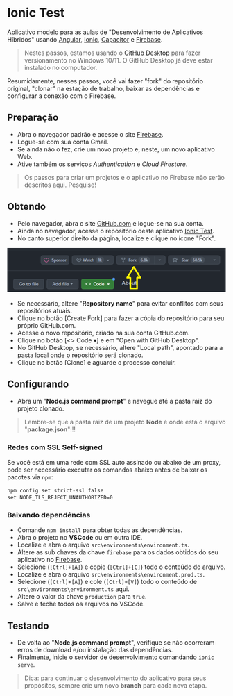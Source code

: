 # Ionic Test
Aplicativo modelo para as aulas de "Desenvolvimento de Aplicativos Híbridos" usando [Angular](https://angular.io/), [Ionic](https://ionicframework.com/), [Capacitor](https://capacitorjs.com/) e [Firebase](https://firebase.com).

> Nestes passos, estamos usando o [GitHub Desktop](https://desktop.github.com) para fazer versionamento no Windows 10/11. O GitHub Desktop já deve estar instalado no computador.

Resumidamente, nesses passos, você vai fazer "fork" do repositório original, "clonar" na estação de trabalho, baixar as dependências e configurar a conexão com o Firebase.

## Preparação
 - Abra o navegador padrão e acesse o site [Firebase](https://firebase.com).
 - Logue-se com sua conta Gmail.
 - Se ainda não o fez, crie um novo projeto e, neste, um novo aplicativo Web.
 - Ative também os serviços *Authentication* e *Cloud Firestore*.

> Os passos para criar um projetos e o aplicativo no Firebase não serão descritos aqui. Pesquise!

## Obtendo
 - Pelo navegador, abra o site [GitHub.com](https://github.com) e logue-se na sua conta.
 - Ainda no navegador, acesse o repositório deste aplicativo [Ionic Test](https://github.com/Luferat/iontest).
 - No canto superior direito da página, localize e clique no ícone "Fork".

<p style="text-align: center"><img src="https://raw.githubusercontent.com/Luferat/MyGistImages/main/github/20230927.fork.png" alt="Fork"></p>

 - Se necessário, altere "**Repository name**" para evitar conflitos com seus repositórios atuais.
 - Clique no botão [Create Fork] para fazer a cópia do repositório para seu próprio GitHub.com.
 - Acesse o novo repositório, criado na sua conta GitHub.com.
 - Clique no botão [<> Code ▾] e em "Open with GitHub Desktop".
 - No GitHub Desktop, se necessário, altere "Local path", apontado para a pasta local onde o repositório será clonado.
 - Clique no botão [Clone] e aguarde o processo concluir.

## Configurando
 - Abra um "**Node.js command prompt**" e navegue até a pasta raiz do projeto clonado.

> Lembre-se que a pasta raiz de um projeto **Node** é onde está o arquivo "**package.json**"!!!

### Redes com SSL Self-signed
Se você está em uma rede com SSL auto assinado ou abaixo de um proxy, pode ser necessário executar os comandos abaixo antes de baixar os pacotes via `npm`:

```
npm config set strict-ssl false
set NODE_TLS_REJECT_UNAUTHORIZED=0
```

### Baixando dependências

 - Comande `npm install` para obter todas as dependências.
 - Abra o projeto no **VSCode** ou em outra IDE.
 - Localize e abra o arquivo  `src\environments\environment.ts`.
 - Altere as sub chaves da chave `firebase` para os dados obtidos do seu aplicativo no [Firebase](https://firebase.com).
 - Selecione (`[Ctrl]+[A]`) e copie (`[Ctrl]+[C]`) todo o conteúdo do arquivo.
 - Localize e abra o arquivo `src\environments\environment.prod.ts`.
 - Selecione (`[Ctrl]+[A]`) e cole (`[Ctrl]+[V]`) todo o conteúdo de `src\environments\environment.ts` aqui.
 - Altere o valor da chave `production` para `true`.
 - Salve e feche todos os arquivos no VSCode.

## Testando
- De volta ao "**Node.js command prompt**", verifique se não ocorreram erros de download e/ou instalação das dependências.
- Finalmente, inicie o servidor de desenvolvimento comandando  `ionic serve`.

> Dica: para continuar o desenvolvimento do aplicativo para seus propósitos, sempre crie um novo **branch** para cada nova etapa.